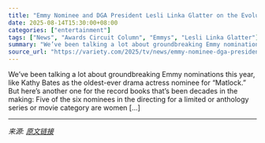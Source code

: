 ```yaml
---
title: "Emmy Nominee and DGA President Lesli Linka Glatter on the Evolution of TV Directing and Her Hopes that the Biz Will ‘Build Back Up’"
date: 2025-08-14T15:30:00+08:00
categories: ["entertainment"]
tags: ["News", "Awards Circuit Column", "Emmys", "Lesli Linka Glatter"]
summary: "We’ve been talking a lot about groundbreaking Emmy nominations this year, like Kathy Bates as the oldest-ever drama actress nominee for “Matlock.” But here’s another one for the record books that’s be"
source_url: "https://variety.com/2025/tv/news/emmy-nominee-dga-president-lesli-linka-glatter-tv-directing-1236488807/"
---
```


We’ve been talking a lot about groundbreaking Emmy nominations this year, like Kathy Bates as the oldest-ever drama actress nominee for “Matlock.” But here’s another one for the record books that’s been decades in the making: Five of the six nominees in the directing for a limited or anthology series or movie category are women [&#8230;]

---

*来源: [原文链接](https://variety.com/2025/tv/news/emmy-nominee-dga-president-lesli-linka-glatter-tv-directing-1236488807/)*
